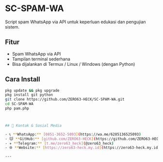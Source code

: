 # SC-SPAM-WA

Script spam WhatsApp via API untuk keperluan edukasi dan pengujian sistem.

## Fitur
- Spam WhatsApp via API
- Tampilan terminal sederhana
- Bisa dijalankan di Termux / Linux / Windows (dengan Python)

## Cara Install

```bash
pkg update && pkg upgrade
pkg install git python
git clone https://github.com/ZERO63-HECK/SC-SPAM-WA.git
cd SC-SPAM-WA
php pam.php



## 🔗 Kontak & Sosial Media

- 📞 **WhatsApp:** [0851-3652-5093](https://wa.me/6285136525093)  
- 🐱 **GitHub:** [github.com/ZERO63-HECK](https://github.com/ZERO63-HECK)  
- ✈️ **Telegram:** [t.me/zero63_heck](@zero63_heck)  
- 🌐 **Website:** [https://zero63-heck.my.id](https://zero63-heck.my.id)

---
